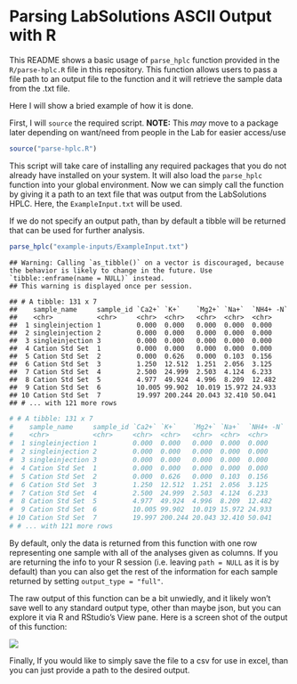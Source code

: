 
# Parsing LabSolutions ASCII Output with R

This README shows a basic usage of `parse_hplc` function provided in the
`R/parse-hplc.R` file in this repository. This function allows users to
pass a file path to an output file to the function and it will retrieve
the sample data from the .txt file.

Here I will show a bried example of how it is done.

First, I will `source` the required script. **NOTE:** This *may* move to
a package later depending on want/need from people in the Lab for easier
access/use

``` r
source("parse-hplc.R")
```

This script will take care of installing any required packages that you
do not already have installed on your system. It will also load the
`parse_hplc` function into your global environment. Now we can simply
call the function by giving it a path to an text file that was output
from the LabSolutions HPLC. Here, the `ExampleInput.txt` will be used.

If we do not specify an output path, than by default a tibble will be
returned that can be used for further analysis.

``` r
parse_hplc("example-inputs/ExampleInput.txt")
```

    ## Warning: Calling `as_tibble()` on a vector is discouraged, because the behavior is likely to change in the future. Use `tibble::enframe(name = NULL)` instead.
    ## This warning is displayed once per session.

    ## # A tibble: 131 x 7
    ##    sample_name     sample_id `Ca2+` `K+`    `Mg2+` `Na+`  `NH4+ -N`
    ##    <chr>           <chr>     <chr>  <chr>   <chr>  <chr>  <chr>    
    ##  1 singleinjection 1         0.000  0.000   0.000  0.000  0.000    
    ##  2 singleinjection 2         0.000  0.000   0.000  0.000  0.000    
    ##  3 singleinjection 3         0.000  0.000   0.000  0.000  0.000    
    ##  4 Cation Std Set  1         0.000  0.000   0.000  0.000  0.000    
    ##  5 Cation Std Set  2         0.000  0.626   0.000  0.103  0.156    
    ##  6 Cation Std Set  3         1.250  12.512  1.251  2.056  3.125    
    ##  7 Cation Std Set  4         2.500  24.999  2.503  4.124  6.233    
    ##  8 Cation Std Set  5         4.977  49.924  4.996  8.209  12.482   
    ##  9 Cation Std Set  6         10.005 99.902  10.019 15.972 24.933   
    ## 10 Cation Std Set  7         19.997 200.244 20.043 32.410 50.041   
    ## # ... with 121 more rows

``` r
# # A tibble: 131 x 7
#    sample_name     sample_id `Ca2+` `K+`    `Mg2+` `Na+`  `NH4+ -N`
#    <chr>           <chr>     <chr>  <chr>   <chr>  <chr>  <chr>    
#  1 singleinjection 1         0.000  0.000   0.000  0.000  0.000    
#  2 singleinjection 2         0.000  0.000   0.000  0.000  0.000    
#  3 singleinjection 3         0.000  0.000   0.000  0.000  0.000    
#  4 Cation Std Set  1         0.000  0.000   0.000  0.000  0.000    
#  5 Cation Std Set  2         0.000  0.626   0.000  0.103  0.156    
#  6 Cation Std Set  3         1.250  12.512  1.251  2.056  3.125    
#  7 Cation Std Set  4         2.500  24.999  2.503  4.124  6.233    
#  8 Cation Std Set  5         4.977  49.924  4.996  8.209  12.482   
#  9 Cation Std Set  6         10.005 99.902  10.019 15.972 24.933   
# 10 Cation Std Set  7         19.997 200.244 20.043 32.410 50.041   
# # ... with 121 more rows
```

By default, only the data is returned from this function with one row
representing one sample with all of the analyses given as columns. If
you are returning the info to your R session (i.e. leaving `path = NULL`
as it is by default) than you can also get the rest of the information
for each sample returned by setting `output_type = "full"`.

The raw output of this function can be a bit unwiedly, and it likely
won’t save well to any standard output type, other than maybe json,
but you can explore it via R and RStudio’s View pane. Here is a screen
shot of the output of this function:

![](www/full-report-output-tree.png)

Finally, If you would like to simply save the file to a csv for use in
excel, than you can just provide a path to the desired output.
